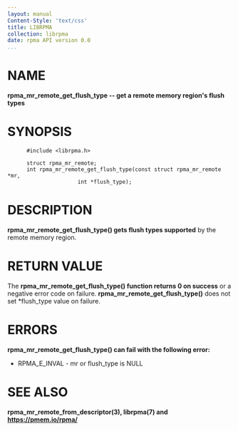 ```yaml
---
layout: manual
Content-Style: 'text/css'
title: LIBRPMA
collection: librpma
date: rpma API version 0.0
...
```


[comment]: <> (SPDX-License-Identifier: BSD-3-Clause)
[comment]: <> (Copyright 2020, Intel Corporation)

NAME
====

**rpma\_mr\_remote\_get\_flush\_type \-- get a remote memory region\'s
flush types**

SYNOPSIS
========

          #include <librpma.h>

          struct rpma_mr_remote;
          int rpma_mr_remote_get_flush_type(const struct rpma_mr_remote *mr,
                          int *flush_type);

DESCRIPTION
===========

**rpma\_mr\_remote\_get\_flush\_type() gets flush types supported** by
the remote memory region.

RETURN VALUE
============

The **rpma\_mr\_remote\_get\_flush\_type() function returns 0 on
success** or a negative error code on failure.
**rpma\_mr\_remote\_get\_flush\_type()** does not set \*flush\_type
value on failure.

ERRORS
======

**rpma\_mr\_remote\_get\_flush\_type() can fail with the following
error:**

-   RPMA\_E\_INVAL - mr or flush\_type is NULL

SEE ALSO
========

**rpma\_mr\_remote\_from\_descriptor(3), librpma(7) and
https://pmem.io/rpma/**
